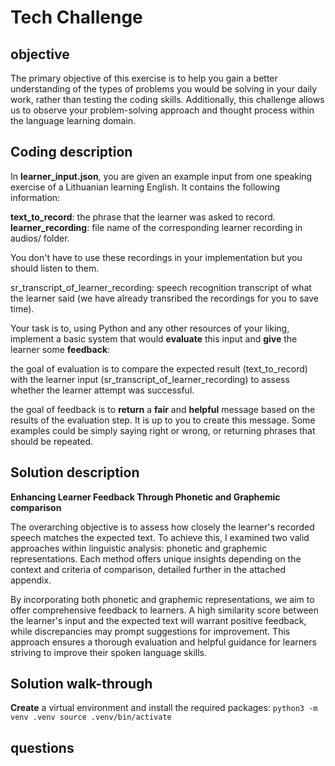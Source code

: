 # Tech Challenge

## **objective**

The primary objective of this exercise is to help you gain a better understanding of the types of problems you would be solving in your daily work, rather than testing the coding skills. Additionally, this challenge allows us to observe your problem-solving approach and thought process within the language learning domain.


## **Coding description**
In **learner_input.json**, you are given an example input from one speaking exercise of a Lithuanian learning English. It contains the following information:

**text_to_record**: the phrase that the learner was asked to record.
**learner_recording**: file name of the corresponding learner recording in audios/ folder. 

You don't have to use these recordings in your implementation but you should listen to them.

sr_transcript_of_learner_recording: speech recognition transcript of what the learner said (we have already transribed the recordings for you to save time).

Your task is to, using Python and any other resources of your liking, implement a basic system that would **evaluate** this input and **give** the learner some **feedback**:

the goal of evaluation is to compare the expected result (text_to_record) with the learner input (sr_transcript_of_learner_recording) to assess whether the learner attempt was successful.

the goal of feedback is to **return** a **fair** and **helpful** message based on the results of the evaluation step. It is up to you to create this message. Some examples could be simply saying right or wrong, or returning phrases that should be repeated.


## **Solution description**

**Enhancing Learner Feedback Through Phonetic and Graphemic comparison**

The overarching objective is to assess how closely the learner's recorded speech matches the expected text. To achieve this, I examined two valid approaches within linguistic analysis: phonetic and graphemic representations. Each method offers unique insights depending on the context and criteria of comparison, detailed further in the attached appendix.

By incorporating both phonetic and graphemic representations, we aim to offer comprehensive feedback to learners. A high similarity score between the learner's input and the expected text will warrant positive feedback, while discrepancies may prompt suggestions for improvement. This approach ensures a thorough evaluation and helpful guidance for learners striving to improve their spoken language skills.

## **Solution walk-through**

**Create** a virtual environment and install the required packages:
`python3 -m venv .venv
source .venv/bin/activate` 



## **questions**